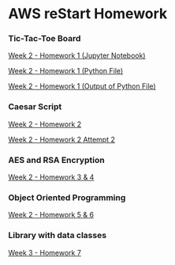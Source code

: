 # AWS reStart Homework
### Tic-Tac-Toe Board
[Week 2 - Homework 1 (Jupyter Notebook)](https://github.com/rajrtd/awsrestart/tree/master/homework/week2/homework_1.ipynb)

[Week 2 - Homework 1 (Python File)](https://github.com/rajrtd/awsrestart/tree/master/homework/week2/board.py)

[Week 2 - Homework 1 (Output of Python File)](https://github.com/rajrtd/awsrestart/tree/master/homework/week2/output.txt)
### Caesar Script
[Week 2 - Homework 2](
    https://github.com/rajrtd/awsrestart/tree/master/homework/week2/homework_2.ipynb
)

[Week 2 - Homework 2 Attempt 2](
    https://github.com/rajrtd/awsrestart/tree/master/homework/week2/homework_2_attempt_2.ipynb
)

### AES and RSA Encryption

[Week 2 - Homework 3 & 4](
    https://github.com/rajrtd/awsrestart/tree/master/homework/week2/homework_3_4.ipynb
)

### Object Oriented Programming

[Week 2 - Homework 5 & 6](
    https://github.com/rajrtd/awsrestart/tree/master/homework/week2/homework_5_6.ipynb
)

### Library with data classes

[Week 3 - Homework 7](https://github.com/rajrtd/awsrestart/blob/master/homework7/main.py)

